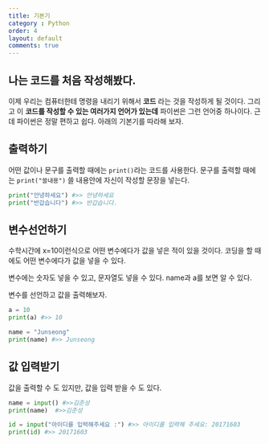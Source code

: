 ```yaml
---
title: 기본기
category : Python
order: 4
layout: default
comments: true
---
```


## 나는 코드를 처음 작성해봤다.
이제 우리는 컴퓨터한테 명령을 내리기 위해서 **코드** 라는 것을 작성하게 될 것이다. 그리고 이 **코드를 작성할 수 있는 여러가지 언어가 있는데** 파이썬은 그런 언어중 하나이다. 근데 파이썬은 정말 편하고 쉽다. 아래의 기본기를 따라해 보자.

## 출력하기

어떤 값이나 문구를 출력할 때에는 ```print()```라는 코드를 사용한다.
문구를 출력할 때에는 ```print("쓸내용")``` 쓸 내용안에 자신이 작성할 문장을 넣는다.

```python
print("안녕하세요") #>> 안녕하세요
print("반갑습니다") #>> 반갑습니다.
```

## 변수선언하기
수학시간에 x=10이런식으로 어떤 변수에다가 값을 넣은 적이 있을 것이다. 코딩을 할 때에도 어떤 변수에다가 값을 넣을 수 있다.

변수에는 숫자도 넣을 수 있고, 문자열도 넣을 수 있다. name과 a를 보면 알 수 있다.

변수를 선언하고 값을 출력해보자.

```python
a = 10
print(a) #>> 10

name = "Junseong"
print(name) #>> Junseong
```

## 값 입력받기

값을 출력할 수 도 있지만, 값을 입력 받을 수 도 있다.

```python
name = input() #>>김준성
print(name)  #>>김준성

id = input("아이디를 입력해주세요 :") #>> 아이디를 입력해 주세요: 20171603
print(id) #>> 20171603
```
